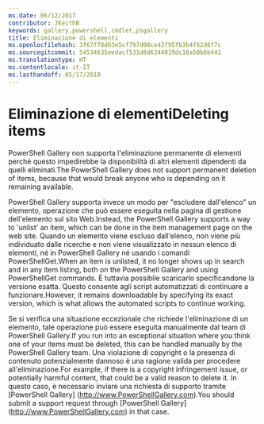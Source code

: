 ```yaml
---
ms.date: 06/12/2017
contributor: JKeithB
keywords: gallery,powershell,cmdlet,psgallery
title: Eliminazione di elementi
ms.openlocfilehash: 3f67f78d63e5cf797d00ce43f95fb3b4f62d6f7c
ms.sourcegitcommit: 54534635eedacf531d8d6344019dc16a50b8b441
ms.translationtype: HT
ms.contentlocale: it-IT
ms.lasthandoff: 05/17/2018
---
```

# <a name="deleting-items"></a><span data-ttu-id="82ee7-103">Eliminazione di elementi</span><span class="sxs-lookup"><span data-stu-id="82ee7-103">Deleting items</span></span>

<span data-ttu-id="82ee7-104">PowerShell Gallery non supporta l'eliminazione permanente di elementi perché questo impedirebbe la disponibilità di altri elementi dipendenti da quelli eliminati.</span><span class="sxs-lookup"><span data-stu-id="82ee7-104">The PowerShell Gallery does not support permanent deletion of items, because that would break anyone who is depending on it remaining available.</span></span>

<span data-ttu-id="82ee7-105">PowerShell Gallery supporta invece un modo per "escludere dall'elenco" un elemento, operazione che può essere eseguita nella pagina di gestione dell'elemento sul sito Web.</span><span class="sxs-lookup"><span data-stu-id="82ee7-105">Instead, the PowerShell Gallery supports a way to 'unlist' an item, which can be done in the item management page on the web site.</span></span>
<span data-ttu-id="82ee7-106">Quando un elemento viene escluso dall'elenco, non viene più individuato dalle ricerche e non viene visualizzato in nessun elenco di elementi, né in PowerShell Gallery né usando i comandi PowerShellGet.</span><span class="sxs-lookup"><span data-stu-id="82ee7-106">When an item is unlisted, it no longer shows up in search and in any item listing, both on the PowerShell Gallery and using PowerShellGet commands.</span></span>
<span data-ttu-id="82ee7-107">È tuttavia possibile scaricarlo specificandone la versione esatta. Questo consente agli script automatizzati di continuare a funzionare.</span><span class="sxs-lookup"><span data-stu-id="82ee7-107">However, it remains downloadable by specifying its exact version, which is what allows the automated scripts to continue working.</span></span>

<span data-ttu-id="82ee7-108">Se si verifica una situazione eccezionale che richiede l'eliminazione di un elemento, tale operazione può essere eseguita manualmente dal team di PowerShell Gallery.</span><span class="sxs-lookup"><span data-stu-id="82ee7-108">If you run into an exceptional situation where you think one of your items must be deleted, this can be handled manually by the PowerShell Gallery team.</span></span>
<span data-ttu-id="82ee7-109">Una violazione di copyright o la presenza di contenuto potenzialmente dannoso è una ragione valida per procedere all'eliminazione.</span><span class="sxs-lookup"><span data-stu-id="82ee7-109">For example, if there is a copyright infringement issue, or potentially harmful content, that could be a valid reason to delete it.</span></span>
<span data-ttu-id="82ee7-110">In questo caso, è necessario inviare una richiesta di supporto tramite [PowerShell Gallery] (http://www.PowerShellGallery.com).</span><span class="sxs-lookup"><span data-stu-id="82ee7-110">You should submit a support request through [PowerShell Gallery] (http://www.PowerShellGallery.com) in that case.</span></span>